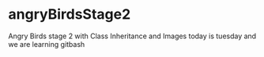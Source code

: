 # angryBirdsStage2
Angry Birds stage 2 with Class Inheritance and Images
today is tuesday and we are learning gitbash
